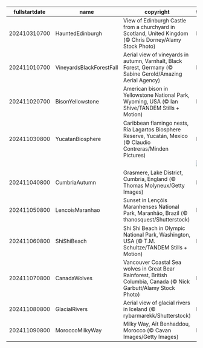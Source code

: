 |fullstartdate|name|copyright|title|image|
|--|--|--|--|--|
202410310700|HauntedEdinburgh|View of Edinburgh Castle from a churchyard in Scotland, United Kingdom (© Chris Dorney/Alamy Stock Photo)|Info|![](/en-AU/2024/11/202410310700HauntedEdinburgh.jpg)|
202411010700|VineyardsBlackForestFall|Aerial view of vineyards in autumn, Varnhalt, Black Forest, Germany (© Sabine Gerold/Amazing Aerial Agency)|Info|![](/en-AU/2024/11/202411010700VineyardsBlackForestFall.jpg)|
202411020700|BisonYellowstone|American bison in Yellowstone National Park, Wyoming, USA (© Ian Shive/TANDEM Stills + Motion)|Info|![](/en-AU/2024/11/202411020700BisonYellowstone.jpg)|
202411030800|YucatanBiosphere|Caribbean flamingo nests, Ría Lagartos Biosphere Reserve, Yucatán, Mexico (© Claudio Contreras/Minden Pictures)|Info|![](/en-AU/2024/11/202411030800YucatanBiosphere.jpg)|
||||![](/en-AU/2024/11/.jpg)|
202411040800|CumbriaAutumn|Grasmere, Lake District, Cumbria, England (© Thomas Molyneux/Getty Images)|Info|![](/en-AU/2024/11/202411040800CumbriaAutumn.jpg)|
202411050800|LencoisMaranhao|Sunset in Lençóis Maranhenses National Park, Maranhão, Brazil (© thanosquest/Shutterstock)|Info|![](/en-AU/2024/11/202411050800LencoisMaranhao.jpg)|
202411060800|ShiShiBeach|Shi Shi Beach in Olympic National Park, Washington, USA (© T.M. Schultze/TANDEM Stills + Motion)|Info|![](/en-AU/2024/11/202411060800ShiShiBeach.jpg)|
202411070800|CanadaWolves|Vancouver Coastal Sea wolves in Great Bear Rainforest, British Columbia, Canada (© Nick Garbutt/Alamy Stock Photo)|Info|![](/en-AU/2024/11/202411070800CanadaWolves.jpg)|
202411080800|GlacialRivers|Aerial view of glacial rivers in Iceland (© rybarmarekk/Shutterstock)|Info|![](/en-AU/2024/11/202411080800GlacialRivers.jpg)|
202411090800|MoroccoMilkyWay|Milky Way, Aït Benhaddou, Morocco (© Cavan Images/Getty Images)|Info|![](/en-AU/2024/11/202411090800MoroccoMilkyWay.jpg)|
